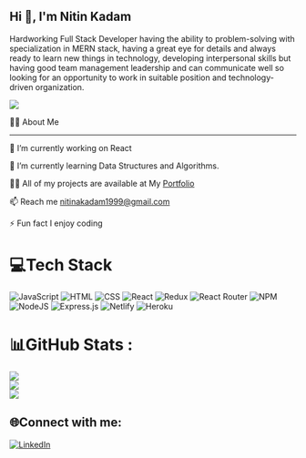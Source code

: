 
<h2>Hi 👋, I'm Nitin Kadam</h2>

Hardworking Full Stack Developer having the ability to problem-solving with specialization in MERN stack, having a great eye for details and always ready to learn new things in technology, developing interpersonal skills but having good team management leadership and can communicate well so looking for an opportunity to work in suitable position and technology-driven organization.

<img src="https://camo.githubusercontent.com/8d5deef06a13d0ae4d973c3947748e85eae585dcf91861de1b0f97700876c9e3/68747470733a2f2f7777772e7362722d746563686e6f6c6f676965732e636f6d2f77702d636f6e74656e742f75706c6f6164732f323032312f30362f6d65726e2e706e67"/>


🙋‍♂️ About Me
<hr/>

🔭 I’m currently working on React

🌱 I’m currently learning Data Structures and Algorithms.

👨‍💻 All of my projects are available at My <a href="https://scintillating-travesseiro-25456b.netlify.app/">Portfolio</a>

📫 Reach me nitinakadam1999@gmail.com 

⚡ Fun fact I enjoy coding



# 💻Tech Stack
![JavaScript](https://img.shields.io/badge/javascript-%23323330.svg?style=for-the-badge&logo=javascript&logoColor=%23F7DF1E) 
![HTML](https://img.shields.io/badge/html-%23E34F26.svg?style=for-the-badge&logo=html5&logoColor=white) 
![CSS](https://img.shields.io/badge/css-%231572B6.svg?style=for-the-badge&logo=css3&logoColor=white)
![React](https://img.shields.io/badge/react-%2320232a.svg?style=for-the-badge&logo=react&logoColor=%2361DAFB)
![Redux](https://img.shields.io/badge/redux-%23593d88.svg?style=for-the-badge&logo=redux&logoColor=white) 
![React Router](https://img.shields.io/badge/React_Router-CA4245?style=for-the-badge&logo=react-router&logoColor=white) 
![NPM](https://img.shields.io/badge/NPM-%23000000.svg?style=for-the-badge&logo=npm&logoColor=white) 
![NodeJS](https://img.shields.io/badge/node.js-6DA55F?style=for-the-badge&logo=node.js&logoColor=white) 
![Express.js](https://img.shields.io/badge/express.js-%23404d59.svg?style=for-the-badge&logo=express&logoColor=%2361DAFB)
![Netlify](https://img.shields.io/badge/netlify-%23000000.svg?style=for-the-badge&logo=netlify&logoColor=#00C7B7) 
![Heroku](https://img.shields.io/badge/heroku-%23430098.svg?style=for-the-badge&logo=heroku&logoColor=white) 
# 📊GitHub Stats :
![](https://github-readme-stats.vercel.app/api?username=nitinkadam70&theme=react&hide_border=true&include_all_commits=false&count_private=false)<br/>
![](https://github-readme-streak-stats.herokuapp.com/?user=nitinkadam70&theme=react&hide_border=true)<br/>
![](https://github-readme-stats.vercel.app/api/top-langs/?username=nitinkadam70&theme=react&hide_border=true&include_all_commits=false&count_private=false&layout=compact)


## 🌐Connect with me:
[![LinkedIn](https://img.shields.io/badge/LinkedIn-%230077B5.svg?logo=linkedin&logoColor=white)](https://linkedin.com/in/https://www.linkedin.com/in/nitin-kadam-6612831b3/) 


